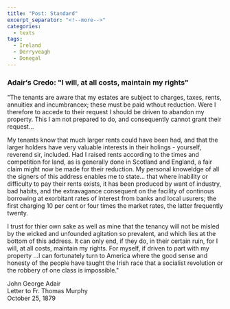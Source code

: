 ```yaml
---
title: "Post: Standard"
excerpt_separator: "<!--more-->"
categories:
  - texts
tags:
  - Ireland
  - Derryveagh
  - Donegal
---
```


### Adair‘s Credo: "I will, at all costs, maintain my rights"

"The tenants are aware that my estates are subject to charges, taxes, rents, annuitiex and incumbrancex; these must be paid wthout reduction. Were I therefore to accede to their request I should be driven to abandon my property. This I am not prepared to do, and consequently cannot grant their request...  
<!--more-->
My tenants know that much larger rents could have been had, and that the larger holders have very valuable interests in their holings - yourself, reverend sir, included. Had I raised rents according to the times and competition for land, as is generally done in Scotland and England, a fair claim might now be made for their reduction. My personal knoweldge of all the signers of this address enables me to state... that where inability or difficulty to pay their rents exists, it has been produced by want of industry, bad habits, and the extravagance consequent on the facility of continous borrowing at exorbitant rates of interest from banks and local usurers; the first charging 10 per cent or four times the market rates, the latter frequently twenty.  

I trust for thier own sake as well as mine that the tenancy will not be misled by the wicked and unfounded agitation so prevalent, and which lies at the bottom of this address. It can only end, if they do, in their certain ruin, for I will, at all costs, maintain my rights. For myself, if driven to part with my property ...I can fortunately turn to America where the good sense and honesty of the people have taught the Irish race that a socialist revolution or the robbery of one class is impossible."  

John George Adair  
Letter to Fr. Thomas Murphy  
October 25, 1879
